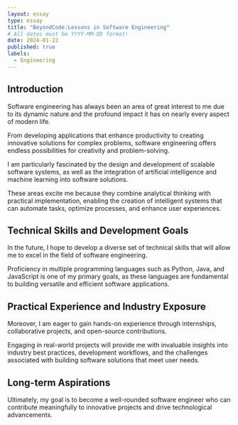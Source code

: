 ```yaml
---
layout: essay
type: essay
title: "BeyondCode:Lessons in Software Engineering"
# All dates must be YYYY-MM-DD format!
date: 2024-01-22
published: true
labels:
  - Engineering
---
```



## Introduction

Software engineering has always been an area of great interest to me due to its dynamic nature and the profound impact it has on nearly every aspect of modern life. 

From developing applications that enhance productivity to creating innovative solutions for complex problems, software engineering offers endless possibilities for creativity and problem-solving. 

I am particularly fascinated by the design and development of scalable software systems, as well as the integration of artificial intelligence and machine learning into software solutions. 

These areas excite me because they combine analytical thinking with practical implementation, enabling the creation of intelligent systems that can automate tasks, optimize processes, and enhance user experiences.


## Technical Skills and Development Goals

In the future, I hope to develop a diverse set of technical skills that will allow me to excel in the field of software engineering. 

Proficiency in multiple programming languages such as Python, Java, and JavaScript is one of my primary goals, as these languages are fundamental to building versatile and efficient software applications.


## Practical Experience and Industry Exposure

Moreover, I am eager to gain hands-on experience through internships, collaborative projects, and open-source contributions. 

Engaging in real-world projects will provide me with invaluable insights into industry best practices, development workflows, and the challenges associated with building software solutions that meet user needs.


## Long-term Aspirations

Ultimately, my goal is to become a well-rounded software engineer who can contribute meaningfully to innovative projects and drive technological advancements.

